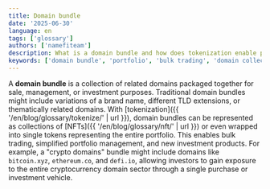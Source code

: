 ```yaml
---
title: Domain bundle
date: '2025-06-30'
language: en
tags: ['glossary']
authors: ['namefiteam']
description: What is a domain bundle and how does tokenization enable portfolio management?
keywords: ['domain bundle', 'portfolio', 'bulk trading', 'domain collection', 'asset management']
---
```


A **domain bundle** is a collection of related domains packaged together for sale, management, or investment purposes. Traditional domain bundles might include variations of a brand name, different TLD extensions, or thematically related domains. With [tokenization]({{ '/en/blog/glossary/tokenize/' | url }}), domain bundles can be represented as collections of [NFTs]({{ '/en/blog/glossary/nft/' | url }}) or even wrapped into single tokens representing the entire portfolio. This enables bulk trading, simplified portfolio management, and new investment products. For example, a "crypto domains" bundle might include domains like `bitcoin.xyz`, `ethereum.co`, and `defi.io`, allowing investors to gain exposure to the entire cryptocurrency domain sector through a single purchase or investment vehicle.